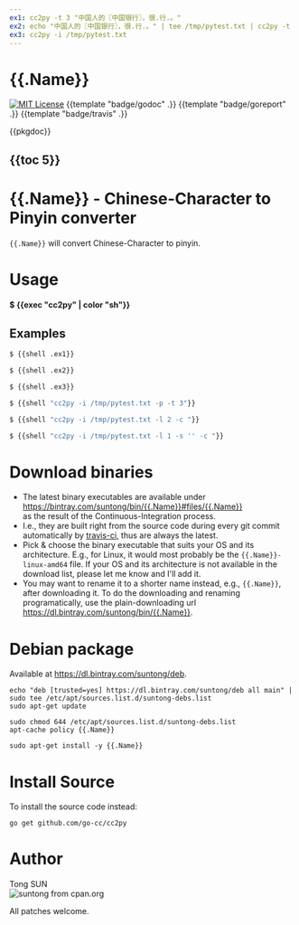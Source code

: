 ```yaml
---
ex1: cc2py -t 3 "中国人的〖中国银行〗，很.行.。"
ex2: echo "中国人的〖中国银行〗，很.行.。" | tee /tmp/pytest.txt | cc2py -t 1 -i
ex3: cc2py -i /tmp/pytest.txt
---
```


# {{.Name}}

[![MIT License](http://img.shields.io/badge/License-MIT-blue.svg)](LICENSE)
{{template "badge/godoc" .}}
{{template "badge/goreport" .}}
{{template "badge/travis" .}}

{{pkgdoc}}

## {{toc 5}}

# {{.Name}} - Chinese-Character to Pinyin converter

`{{.Name}}` will convert Chinese-Character to pinyin.

# Usage

#### $ {{exec "cc2py" | color "sh"}}

## Examples

```sh
$ {{shell .ex1}}

$ {{shell .ex2}}

$ {{shell .ex3}}

$ {{shell "cc2py -i /tmp/pytest.txt -p -t 3"}}

$ {{shell "cc2py -i /tmp/pytest.txt -l 2 -c "}}

$ {{shell "cc2py -i /tmp/pytest.txt -l 1 -s '' -c "}}
```


# Download binaries

- The latest binary executables are available under  
https://bintray.com/suntong/bin/{{.Name}}#files/{{.Name}}  
as the result of the Continuous-Integration process.
- I.e., they are built right from the source code during every git commit automatically by [travis-ci](https://travis-ci.org/), thus are always the latest.
- Pick & choose the binary executable that suits your OS and its architecture. E.g., for Linux, it would most probably be the `{{.Name}}-linux-amd64` file. If your OS and its architecture is not available in the download list, please let me know and I'll add it.
- You may want to rename it to a shorter name instead, e.g., `{{.Name}}`, after downloading it. To do the downloading and renaming programatically, use the plain-downloading url  
https://dl.bintray.com/suntong/bin/{{.Name}}.


# Debian package

Available at https://dl.bintray.com/suntong/deb.

```
echo "deb [trusted=yes] https://dl.bintray.com/suntong/deb all main" | sudo tee /etc/apt/sources.list.d/suntong-debs.list
sudo apt-get update

sudo chmod 644 /etc/apt/sources.list.d/suntong-debs.list
apt-cache policy {{.Name}}

sudo apt-get install -y {{.Name}}
```

# Install Source

To install the source code instead:

```
go get github.com/go-cc/cc2py
```

# Author

Tong SUN  
![suntong from cpan.org](https://img.shields.io/badge/suntong-%40cpan.org-lightgrey.svg "suntong from cpan.org")

All patches welcome.
